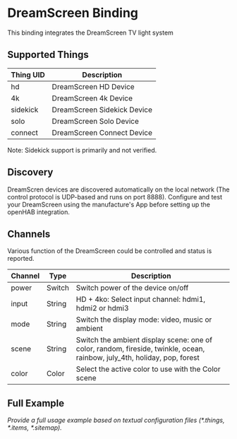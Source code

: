 # DreamScreen Binding

This binding integrates the DreamScreen TV light system

## Supported Things

| Thing UID  | Description                 |
|------------|-----------------------------|
| hd         | DreamScreen HD Device       |
| 4k         | DreamScreen 4k Device       |
| sidekick   | DreamScreen Sidekick Device |
| solo       | DreamScreen Solo  Device    |
| connect    | DreamScreen Connect Device  |

Note: Sidekick support is primarily and not verified.

## Discovery

DreamScren devices are discovered automatically on the local network (The control protocol is UDP-based and runs on port 8888).
Configure and test your DreamScreen using the manufacture's App before setting up the openHAB integration.

## Channels

Various function of the DreamScreen could be controlled and status is reported.

| Channel  | Type   | Description                                                 |
|----------|--------|-------------------------------------------------------------|
| power    | Switch | Switch power of the device on/off                           |
| input    | String | HD + 4ko: Select input channel: hdmi1, hdmi2 or hdmi3       |
| mode     | String | Switch the display mode: video, music or ambient            |
| scene    | String | Switch the ambient display scene: one of color, random, fireside, twinkle, ocean, rainbow, july_4th,  holiday, pop, forest |
| color    | Color  | Select the active color to use with the Color scene         |

## Full Example

_Provide a full usage example based on textual configuration files (*.things, *.items, *.sitemap)._

